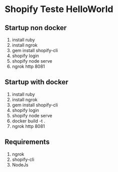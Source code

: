 # Shopify Teste HelloWorld

## Startup non docker

1. install ruby
2. install ngrok
3. gem install shopify-cli
4. shopify login
5. shopify node serve
6. ngrok http 8081

## Startup with docker

1. install ruby
2. install ngrok
3. gem install shopify-cli
4. shopify login
5. shopify node serve
6. docker build -t <teste-helloworld> .
7. ngrok http 8081

## Requirements

1. ngrok
2. shopify-cli
3. NodeJs

